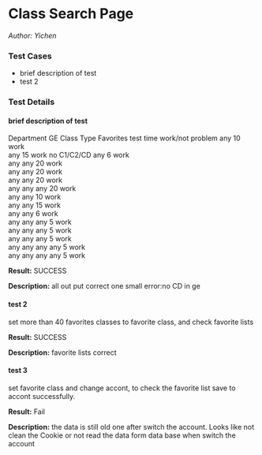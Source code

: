 # Class Search Page
*Author: Yichen*

### Test Cases
- brief description of test
- test 2

### Test Details

#### brief description of test

Department	GE	Class Type	Favorites	test time	work/not	problem
any				                                  10	work	
	          any			                        15	work	no C1/C2/CD
		                any		                  6	  work	
any	        any			                        20	work	
	          any	    any		                  20	work	
any		              any		                  20	work	
any	        any	    any		                  20	work	
any			                    any	            10	work	
	          any		          any	            15	work	
		                any	    any	            6	  work	
any	        any		          any	            5	  work	
	          any	    any	    any	            5	  work	
any		      any	            any	            5	  work	
any	        any	    any	    any	            5	  work	
any	        any	    any	    any	            5 	work	



**Result:**
SUCCESS

**Description:**
all out put correct
one small error:no CD in ge
#### test 2

set more than 40 favorites classes to favorite class, and check favorite lists

**Result:**
SUCCESS

**Description:**
favorite lists correct

#### test 3
set favorite class and change accont, to check the favorite list save to accont successfully.

**Result:**
Fail

**Description:**
the data is still old one after switch the account. Looks like not clean the Cookie or not read the data form data base when switch the account
